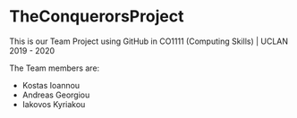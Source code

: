 # TheConquerorsProject
This is our Team Project using GitHub in CO1111 (Computing Skills) | UCLAN 2019 - 2020

The Team members are:

- Kostas Ioannou
- Andreas Georgiou
- Iakovos Kyriakou

